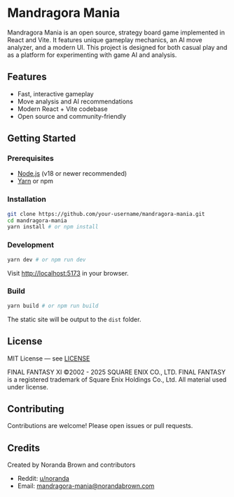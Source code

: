 # Mandragora Mania

Mandragora Mania is an open source, strategy board game implemented in React and Vite. It features unique gameplay mechanics, an AI move analyzer, and a modern UI. This project is designed for both casual play and as a platform for experimenting with game AI and analysis.

## Features

- Fast, interactive gameplay
- Move analysis and AI recommendations
- Modern React + Vite codebase
- Open source and community-friendly

## Getting Started

### Prerequisites

- [Node.js](https://nodejs.org/) (v18 or newer recommended)
- [Yarn](https://yarnpkg.com/) or npm

### Installation

```sh
git clone https://github.com/your-username/mandragora-mania.git
cd mandragora-mania
yarn install # or npm install
```

### Development

```sh
yarn dev # or npm run dev
```

Visit [http://localhost:5173](http://localhost:5173) in your browser.

### Build

```sh
yarn build # or npm run build
```

The static site will be output to the `dist` folder.

## License

MIT License — see [LICENSE](./LICENSE)

FINAL FANTASY XI ©2002 - 2025 SQUARE ENIX CO., LTD. FINAL FANTASY is a registered trademark of Square Enix Holdings Co., Ltd. All material used under license.

## Contributing

Contributions are welcome! Please open issues or pull requests.

## Credits

Created by Noranda Brown and contributors

- Reddit: [u/noranda](https://www.reddit.com/user/noranda)
- Email: mandragora-mania@norandabrown.com
